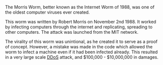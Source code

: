 The Morris Worm, better known as the Internet Worm of 1988, was one of the oldest computer viruses ever created.

This worm was written by Robert Morris on November 2nd 1988. It worked by infecting computers through the internet and replicating, spreading to other computers. The attack was launched from the MIT network.

The virality of this worm was unintional, as he created it to serve as a proof of concept. However, a mistake was made in the code which allowed the worm to infect a machine even if it had been infected already. This resulted in a very large scale [DDoS](https://en.wikipedia.org/wiki/Denial-of-service_attack) attack, and $100,000 - $10,000,000 in damages. 

